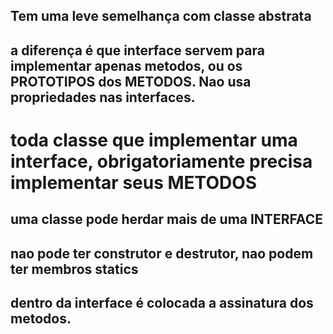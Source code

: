 ## Tem uma leve semelhança com classe abstrata
## a diferença é que interface servem para implementar apenas metodos, ou os PROTOTIPOS dos METODOS. Nao usa propriedades nas interfaces.
# toda classe que implementar uma interface, obrigatoriamente precisa implementar seus METODOS
## uma classe pode herdar mais de uma INTERFACE
## nao pode ter construtor e destrutor, nao podem ter membros statics


## dentro da interface é colocada a assinatura dos metodos.